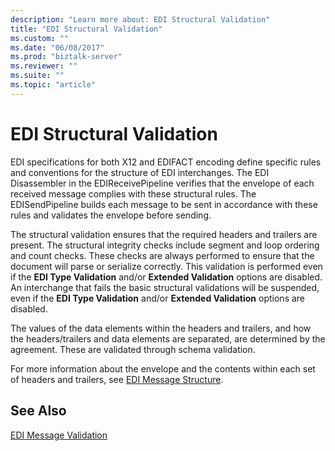 ```yaml
---
description: "Learn more about: EDI Structural Validation"
title: "EDI Structural Validation"
ms.custom: ""
ms.date: "06/08/2017"
ms.prod: "biztalk-server"
ms.reviewer: ""
ms.suite: ""
ms.topic: "article"
---
```

# EDI Structural Validation
EDI specifications for both X12 and EDIFACT encoding define specific rules and conventions for the structure of EDI interchanges. The EDI Disassembler in the EDIReceivePipeline verifies that the envelope of each received message complies with these structural rules. The EDISendPipeline builds each message to be sent in accordance with these rules and validates the envelope before sending.  
  
 The structural validation ensures that the required headers and trailers are present. The structural integrity checks include segment and loop ordering and count checks. These checks are always performed to ensure that the document will parse or serialize correctly. This validation is performed even if the **EDI Type Validation** and/or **Extended Validation** options are disabled. An interchange that fails the basic structural validations will be suspended, even if the **EDI Type Validation** and/or **Extended Validation** options are disabled.  
  
 The values of the data elements within the headers and trailers, and how the headers/trailers and data elements are separated, are determined by the agreement. These are validated through schema validation.  
  
 For more information about the envelope and the contents within each set of headers and trailers, see [EDI Message Structure](../core/edi-message-structure.md).  
  
## See Also  
 [EDI Message Validation](../core/edi-message-validation.md)

